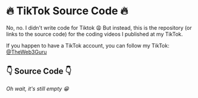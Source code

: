 # 🔥 TikTok Source Code 🔥

No, no. I didn't write code for Tiktok 😩 But instead, this is the repository (or links to the source code) for the coding videos I published at my TikTok.

If you happen to have a TikTok account, you can follow my TikTok: [@TheWeb3Guru](https://tiktok.com/@theweb3guru)

## 👇 Source Code 👇

_Oh wait, it's still empty 😁_
